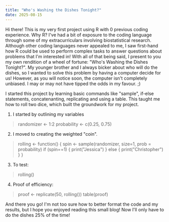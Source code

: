 ```yaml
---
title: "Who's Washing the Dishes Tonight?"
date: 2025-08-15
---
```

Hi there!
This is my very first project using R with 0 previous coding experience. Why R? I've had a bit of exposure to the coding language through some of my extracurriculars involving biostatistical research. Although other coding languages never appealed to me, I saw first-hand how R could be used to perform complex tasks to answer questions about problems that I'm interested in!
With all of that being said, I present to you my own rendition of a wheel of fortune: "Who's Washing the Dishes Tonight?". My younger brother and I always bicker about who will do the dishes, so I wanted to solve this problem by having a computer decide for us!
However, as you will notice soon, the computer isn't completely unbiased. I may or may not have tipped the odds in my favour. ;)

I started this project by learning basic commands like "sample", if-else statements, concatenanting, replicating and using a table. This taught me how to roll two dice, which built the groundwork for my project. 

1) I started by outlining my variables
> randomizer <- 1:2
> probability <- c(0.25, 0.75)

2) I moved to creating the weighted "coin".
> rolling <- function() {
> spin <- sample(randomizer, size=1, prob = probability)
> if (spin==1) {
> print("Jessica")
> }
> else {
> print("Christopher")
> }
> }

3) To test:
>  rolling()

4) Proof of efficiency:
>  proof <- replicate(50, rolling())
> table(proof)

And there you go! I'm not too sure how to better format the code and my results, but I hope you enjoyed reading this small blog! Now I'll only have to do the dishes 25% of the time!
